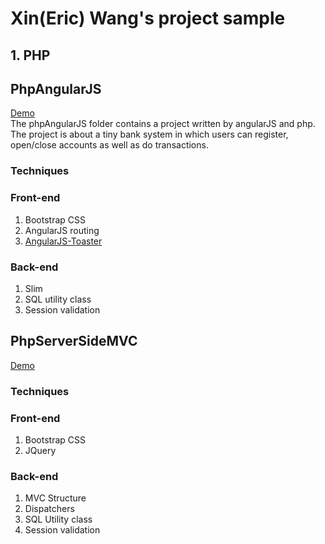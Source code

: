 # Xin(Eric) Wang's project sample
## 1. PHP
## PhpAngularJS  
[Demo](https://php-assignment2.000webhostapp.com/firstNationalBank/ "Demo")  
The phpAngularJS folder contains a project written by angularJS and php. The project is about a tiny bank system in which users can register, open/close accounts as well as do transactions.  
### Techniques
### Front-end
1. Bootstrap CSS
2. AngularJS routing
3. [AngularJS-Toaster](https://github.com/jirikavi/AngularJS-Toaster)

### Back-end
1. Slim
2. SQL utility class
3. Session validation

## PhpServerSideMVC
[Demo](https://phpassignment3.000webhostapp.com/assignment3)
### Techniques
### Front-end
1. Bootstrap CSS
2. JQuery

### Back-end
1. MVC Structure
2. Dispatchers
3. SQL Utility class
4. Session validation


